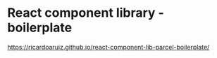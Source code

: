 # React component library - boilerplate

https://ricardoaruiz.github.io/react-component-lib-parcel-boilerplate/